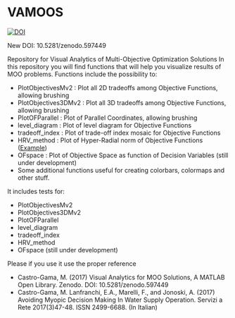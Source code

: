 # VAMOOS

[![DOI](https://zenodo.org/badge/68290602.svg)](https://zenodo.org/badge/latestdoi/68290602)

New DOI: 10.5281/zenodo.597449

Repository for Visual Analytics of Multi-Objective Optimization Solutions
In this repository you will find functions that will help you visualize results of MOO problems.
Functions include the possibility to:

- PlotObjectivesMv2   : Plot all 2D tradeoffs among Objective Functions, allowing brushing
- PlotObjectives3DMv2 : Plot all 3D tradeoffs among Objective Functions, allowing brushing
- PlotOFParallel      : Plot of Parallel Coordinates, allowing brushing
- level_diagram       : Plot of level diagram for Objective Functions
- tradeoff_index      : Plot of trade-off index mosaic for Objective Functions
- HRV_method          : Plot of Hyper-Radial norm of Objective Functions (<a href="https://github.com/mariocastrogama/VAMOOS/blob/master/Figures/HRV.png">Example</a>)
- OFspace             : Plot of Objective Space as function of Decision Variables (still under development)
- Some additional functions useful for creating colorbars, colormaps and other stuff.

It includes tests for:
- PlotObjectivesMv2
- PlotObjectives3DMv2
- PlotOFParallel
- level_diagram
- tradeoff_index
- HRV_method
- OFspace (still under development)


Please if you use it use the proper reference

- Castro-Gama, M. (2017) Visual Analytics for MOO Solutions, A MATLAB Open Library. Zenodo. DOI: 10.5281/zenodo.597449
- Castro-Gama, M. Lanfranchi, E.A., Marelli, F., and Jonoski, A. (2017) Avoiding Myopic Decision Making In Water Supply Operation. Servizi a Rete 2017(3)47-48. ISSN 2499-6688. (In Italian)
